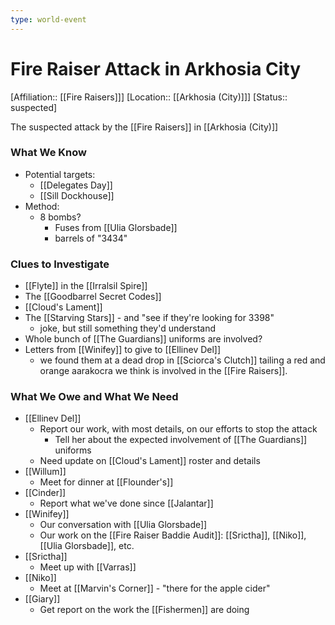 ```yaml
---
type: world-event
---
```


# Fire Raiser Attack in Arkhosia City
[Affiliation:: [[Fire Raisers]]]
[Location:: [[Arkhosia (City)]]]
[Status:: suspected]

The suspected attack by the [[Fire Raisers]] in [[Arkhosia (City)]]

### What We Know
* Potential targets:
	* [[Delegates Day]]
	* [[Sill Dockhouse]]
* Method:
	* 8 bombs? 
		* Fuses from [[Ulia Glorsbade]]
		* barrels of "3434"


### Clues to Investigate
* [[Flyte]] in the [[Irralsil Spire]]
* The [[Goodbarrel Secret Codes]]
* [[Cloud's Lament]]
* The [[Starving Stars]] - and "see if they're looking for 3398"
	* joke, but still something they'd understand
* Whole bunch of [[The Guardians]] uniforms are involved?
* Letters from [[Winifey]] to give to [[Ellinev Del]]
	* we found them at a dead drop in [[Sciorca's Clutch]] tailing a red and orange aarakocra we think is involved in the [[Fire Raisers]]. 


### What We Owe and What We Need
* [[Ellinev Del]]
	* Report our work, with most details, on our efforts to stop the attack
		* Tell her about the expected involvement of [[The Guardians]] uniforms
	* Need update on [[Cloud's Lament]] roster and details
* [[Willum]]
	* Meet for dinner at [[Flounder's]]
* [[Cinder]]
	* Report what we've done since [[Jalantar]]
* [[Winifey]]
	* Our conversation with [[Ulia Glorsbade]]
	* Our work on the [[Fire Raiser Baddie Audit]]: [[Srictha]], [[Niko]], [[Ulia Glorsbade]], etc.
* [[Srictha]]
	* Meet up with [[Varras]]
* [[Niko]] 
	* Meet at [[Marvin's Corner]] - "there for the apple cider"
* [[Giary]]
	* Get report on the work the [[Fishermen]] are doing

